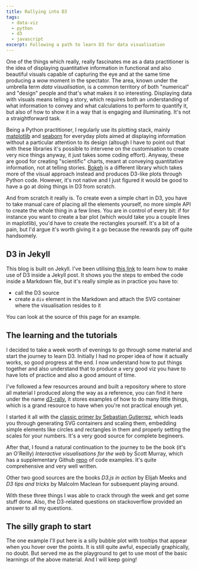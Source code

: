 ```yaml
---
title: Rallying into D3
tags:
  - data-viz
  - python
  - d3
  - javascript
excerpt: Following a path to learn D3 for data visualisation 
---
```


One of the things which really, really fascinates me as a data practitioner is the idea of displaying quantitative information in functional and also beautiful visuals capable of capturing the eye and at the same time producing a _wow_ moment in the spectator. The area, known under the umbrella term _data visualisation_, is a common territory of both "numerical" and "design" people and that's what makes it so interesting. Displaying data with visuals means telling a story, which requires both an understanding of what information to convey and what calculations to perform to quantify it, but also of how to show it in a way that is engaging and illuminating. It's not a straightforward task.

Being a Python practitioner, I regularly use its plotting stack, mainly [matplotlib](https://matplotlib.org) and [seaborn](https://matplotlib.org) for everyday plots aimed at displaying information without a particular attention to its design (altough I have to point out that with these libraries it's possible to intervene on the customisation to create very nice things anyway, it just takes some coding effort). Anyway, these are good for creating "scientific" charts, meant at conveying quantitative information, not at telling stories. [Bokeh](https://bokeh.pydata.org/en/latest/) is a different library which takes more of the visual approach instead and produces D3-like plots through Python code. However, it's not native and I just figured it would be good to have a go at doing things in D3 from scratch. 

And from scratch it really is. To create even a simple chart in D3, you have to take manual care of placing all the elements yourself, no more simple API to create the whole thing in a few lines. You are in control of every bit: if for instance you want to create a bar plot (which would take you a couple lines in maplotlib), you'd have to create the rectangles yourself. It's a bit of a pain, but I'd argue it's worth giving it a go because the rewards pay off quite handsomely. 

## D3 in Jekyll

This blog is built on Jekyll. I've been utilising [this link](http://www.nicksuch.com/2014/03/26/d3-sample/) to learn how to make use of D3 inside a Jekyll post. It shows you the steps to embed the code inside a Markdown file, but it's really simple as in practice you have to:

* call the D3 source
* create a `div` element in the Markdown and attach the SVG container where the visualisation resides to it

You can look at the source of this page for an example.

## The learning and the tutorials

I decided to take a week worth of evenings to go through some material and start the journey to learn D3. Initially I had no proper idea of how it actually works, so good progress at the end. I now understand how to put things together and also understand that to produce a very good viz you have to have lots of practice and also a good amount of time.

I've followed a few resources around and built a repository where to store all material I produced along the way as a reference, you can find it here under the name [d3-rally](https://github.com/martinapugliese/d3-rally), it stores examples of how to do many little things, which is a grand resource to have when you're not practical enough yet.

I started it all with the [classic primer by Sebastian Gutierrez](https://www.dashingd3js.com/table-of-contents), which leads you through generating SVG containers and scaling them, embedding simple elements like circles and rectangles in them and properly setting the scales for your numbers. It's a very good source for complete begineers. 

After that, I found a natural continuation to the journey to be the book (it's an O'Reilly) *Interactive visualisations for the web* by Scott Murray, which has a supplementary Github [repo](https://github.com/alignedleft/d3-book) of code examples. It's quite comprehensive and very well written. 

Other two good sources are the books *D3.js in action* by Elijah Meeks and *D3 tips and tricks* by Malcolm Maclean for subsequent playing around. 

With these three things I was able to crack through the week and get some stuff done. Also, the D3-related questions on stackoverflow provided an answer to all my questions.

## The silly graph to start

The one example I'll put here is a silly bubble plot with tooltips that appear when you hover over the points. It is still quite awful, especially graphically, no doubt. But served me as the playground to get to use most of the basic learnings of the above material. And I will keep going!

<div id="bubbles"></div>

<script src="https://d3js.org/d3.v4.min.js"></script>

<style type="text/css">

    body.circle {
      fill: lightsteelblue;
    }

    div.tooltip {
    position: relative;
    text-align: center;
    width: 100px;
    padding: 2px;
    font: 10px sans-serif;
    background: #348D0E;
    border: 0px;
    border-radius: 4px;
    pointer-events: none;
    }

</style>

<script>

    // Create a SVG container (1000 + padding)X(500 + padding)
    var w = 500;
    var h = 300;
    var padding = 100;
    // Create the tooltip DIVs
    var div = d3.select("div#bubbles").append("div")
      .attr("class", "tooltip")
      .style("opacity", 0);
    var svg = d3.select("div#bubbles")
              .append("svg")
              .attr("width", w + padding)
              .attr("height", h + padding);
    // Function to draw the bubbles
    function drawBubbles(svg, myScaleX, myScaleY, dataset) {

        svg.selectAll("circle")
           .data(dataset)
           .enter()
           .append("circle")
           .attr("cx", function(d) {
                return myScaleX(d.x + padding);
            })
            .attr("cy", function(d) {
                return myScaleY(d.y + padding);
            })
            .attr("r", function(d) {
                return d.size * 20;
            })
            .style("fill", "#f26f05")
            .on("mouseover", function(d) {
                  div.transition()
                     .duration(200)
                     .style("opacity", .9);
                  div.html(d.x + ",   " + d.y + ",   " + d.size)
                     .style("left", (myScaleX(d.x)) + "px")
                     .style("top", (myScaleY(d.y)) + "px")
            })
            .on("mouseout", function(d) {
                   div.transition()
                     .duration(500)
                     .style("opacity", 0);
            });
    };

    // Load the CSV data and draw each bubble
    d3.csv("../data/bubbles.csv", function(data) {

    // Casting types of x and y to int
    data.forEach(function(d) {
      d.x = +d.x;
      d.y = +d.y;
    });

    // Find max in x and y
    var maxX = d3.max(data, function(d) {
      return d.x;
    });
    var maxY = d3.max(data, function(d) {
      return d.y;
    });

    // Create linear scales
    var myScaleX = d3.scaleLinear();
    myScaleX.domain([0, maxX])
            .range([0, w]);

    var myScaleY = d3.scaleLinear();
    myScaleY.domain([0, maxY])
            .range([h, 0]);

    // Draw the bubbles
    drawBubbles(svg, myScaleX, myScaleY, data);

    // Draw the X axis
    svg.append("g")
        .attr("transform", "translate(0" + padding/2 +  "," + (h) + ")")
        .call(d3.axisBottom()
                .scale(myScaleX));

    // Draw the Y axis
    svg.append("g")
        .attr("transform", "translate(" + padding/2 + ",0)")
        .call(d3.axisLeft()
                .scale(myScaleY));

    });

</script>
